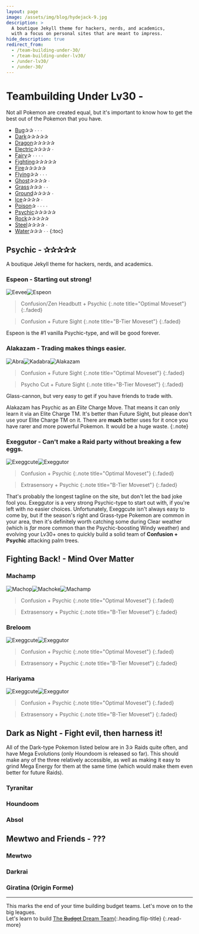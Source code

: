 ```yaml
---
layout: page
image: /assets/img/blog/hydejack-9.jpg
description: >
  A boutique Jekyll theme for hackers, nerds, and academics,
  with a focus on personal sites that are meant to impress.
hide_description: true
redirect_from:
  - /team-building-under-30/
  - /team-building-under-lv30/
  - /under-lv30/
  - /under-30/
---
```


# Teambuilding Under Lv30 -

Not all Pokemon are created equal, but it's important to know how to get the best out of the Pokemon that you have.

* [Bug]()✰✰ ∙ ∙ ∙
* [Dark]()✰✰✰✰✰
* [Dragon]()✰✰✰✰✰
* [Electric]()✰✰✰✰ ∙
* [Fairy]()✰ ∙ ∙ ∙ ∙
* [Fighting](#moveset---break-out-those-tms-or-not)✰✰✰✰✰
* [Fire](#moveset---break-out-those-tms-or-not)✰✰✰✰✰
* [Flying](#moveset---break-out-those-tms-or-not)✰✰ ∙ ∙ ∙
* [Ghost](#moveset---break-out-those-tms-or-not)✰✰✰✰ ∙
* [Grass](#moveset---break-out-those-tms-or-not)✰✰✰ ∙ ∙
* [Ground](#moveset---break-out-those-tms-or-not)✰✰✰✰ ∙
* [Ice](#moveset---break-out-those-tms-or-not)✰✰✰✰ ∙
* [Poison](#moveset---break-out-those-tms-or-not)✰ ∙ ∙ ∙ ∙
* [Psychic](#moveset---break-out-those-tms-or-not)✰✰✰✰✰
* [Rock](#moveset---break-out-those-tms-or-not)✰✰✰✰✰
* [Steel](#moveset---break-out-those-tms-or-not)✰✰✰✰ ∙
* [Water](#moveset---break-out-those-tms-or-not)✰✰✰ ∙ ∙
{:toc}


## Psychic - ✰✰✰✰✰

A boutique Jekyll theme for hackers, nerds, and academics.  

### Espeon - Starting out strong!

![Eevee](https://img.pokemondb.net/sprites/home/normal/eevee.png)![Espeon](https://img.pokemondb.net/sprites/home/normal/espeon.png)

> Confusion/Zen Headbutt + Psychic
{:.note title="Optimal Moveset"}
{:.faded}

> Confusion + Future Sight
{:.note title="B-Tier Moveset"}
{:.faded}

Espeon is the #1 vanilla Psychic-type, and will be good forever.

### Alakazam - Trading makes things easier.

![Abra](https://img.pokemondb.net/sprites/home/normal/abra.png)![Kadabra](https://img.pokemondb.net/sprites/home/normal/kadabra.png)![Alakazam](https://img.pokemondb.net/sprites/home/normal/alakazam.png)

> Confusion + Future Sight
{:.note title="Optimal Moveset"}
{:.faded}

> Psycho Cut + Future Sight
{:.note title="B-Tier Moveset"}
{:.faded}

Glass-cannon, but very easy to get if you have friends to trade with.

Alakazam has Psychic as an *Elite* Charge Move. That means it can only learn it via an Elite Charge TM. It's better than Future Sight, but please don't use your Elite Charge TM on it. There are **much** better uses for it once you have rarer and more powerful Pokemon. It would be a huge waste.
{:.note}

### Exeggutor - Can't make a Raid party without breaking a few eggs.

![Exeggcute](https://img.pokemondb.net/sprites/home/normal/exeggcute.png)![Exeggutor](https://img.pokemondb.net/sprites/home/normal/exeggutor.png)

> Confusion + Psychic
{:.note title="Optimal Moveset"}
{:.faded}

> Extrasensory + Psychic
{:.note title="B-Tier Moveset"}
{:.faded}

That's probably the longest tagline on the site, but don't let the bad joke fool you. Exeggutor is a very strong Psychic-type to start out with, if you're left with no easier choices. Unfortunately, Exeggcute isn't always easy to come by, but if the season's right and Grass-type Pokemon are common in your area, then it's definitely worth catching some during Clear weather (which is *far* more common than the Psychic-boosting Windy weather) and evolving your Lv30+ ones to quickly build a solid team of **Confusion + Psychic** attacking palm trees.


## Fighting Back! - Mind Over Matter

### Machamp

![Machop](https://img.pokemondb.net/sprites/home/normal/machop.png)![Machoke](https://img.pokemondb.net/sprites/home/normal/machoke.png)![Machamp](https://img.pokemondb.net/sprites/home/normal/machamp.png)

> Confusion + Psychic
{:.note title="Optimal Moveset"}
{:.faded}

> Extrasensory + Psychic
{:.note title="B-Tier Moveset"}
{:.faded}

### Breloom

![Exeggcute](https://img.pokemondb.net/sprites/home/normal/exeggcute.png)![Exeggutor](https://img.pokemondb.net/sprites/home/normal/exeggutor.png)

> Confusion + Psychic
{:.note title="Optimal Moveset"}
{:.faded}

> Extrasensory + Psychic
{:.note title="B-Tier Moveset"}
{:.faded}

### Hariyama

![Exeggcute](https://img.pokemondb.net/sprites/home/normal/exeggcute.png)![Exeggutor](https://img.pokemondb.net/sprites/home/normal/exeggutor.png)

> Confusion + Psychic
{:.note title="Optimal Moveset"}
{:.faded}

> Extrasensory + Psychic
{:.note title="B-Tier Moveset"}
{:.faded}


## Dark as Night - Fight evil, then harness it!

All of the Dark-type Pokemon listed below are in 3✰ Raids quite often, and have Mega Evolutions (only Houndoom is released so far). This should make any of the three relatively accessible, as well as making it easy to grind Mega Energy for them at the same time (which would make them even better for future Raids).

### Tyranitar

### Houndoom

### Absol


## Mewtwo and Friends - ???

### Mewtwo

### Darkrai

### Giratina (Origin Forme)

-----

This marks the end of your time building budget teams. Let's move on to the big leagues.\
Let's learn to build [The ~~Budget~~ Dream Team](the-very-best.md){:.heading.flip-title}
{:.read-more}
